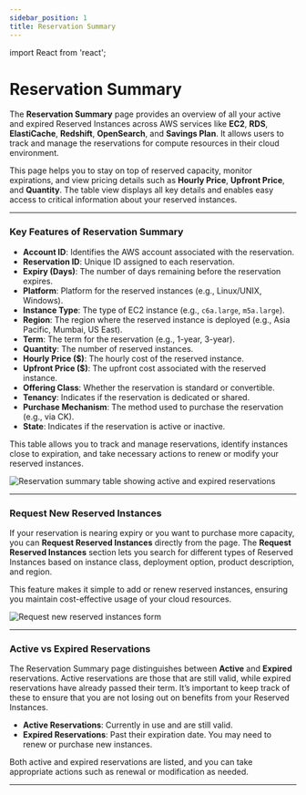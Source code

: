 ```yaml
---
sidebar_position: 1
title: Reservation Summary
---
```


import React from 'react';

# Reservation Summary

The **Reservation Summary** page provides an overview of all your active and expired Reserved Instances across AWS services like **EC2**, **RDS**, **ElastiCache**, **Redshift**, **OpenSearch**, and **Savings Plan**. It allows users to track and manage the reservations for compute resources in their cloud environment.

This page helps you to stay on top of reserved capacity, monitor expirations, and view pricing details such as **Hourly Price**, **Upfront Price**, and **Quantity**. The table view displays all key details and enables easy access to critical information about your reserved instances.

---

### Key Features of Reservation Summary

- **Account ID**: Identifies the AWS account associated with the reservation.
- **Reservation ID**: Unique ID assigned to each reservation.
- **Expiry (Days)**: The number of days remaining before the reservation expires.
- **Platform**: Platform for the reserved instances (e.g., Linux/UNIX, Windows).
- **Instance Type**: The type of EC2 instance (e.g., `c6a.large`, `m5a.large`).
- **Region**: The region where the reserved instance is deployed (e.g., Asia Pacific, Mumbai, US East).
- **Term**: The term for the reservation (e.g., 1-year, 3-year).
- **Quantity**: The number of reserved instances.
- **Hourly Price ($)**: The hourly cost of the reserved instance.
- **Upfront Price ($)**: The upfront cost associated with the reserved instance.
- **Offering Class**: Whether the reservation is standard or convertible.
- **Tenancy**: Indicates if the reservation is dedicated or shared.
- **Purchase Mechanism**: The method used to purchase the reservation (e.g., via CK).
- **State**: Indicates if the reservation is active or inactive.

This table allows you to track and manage reservations, identify instances close to expiration, and take necessary actions to renew or modify your reserved instances.

<div style={{ textAlign: 'center' }}>
  <img src="/img/reservations/reservations-summary-table.png" alt="Reservation summary table showing active and expired reservations" />
</div>

---

### Request New Reserved Instances

If your reservation is nearing expiry or you want to purchase more capacity, you can **Request Reserved Instances** directly from the page. The **Request Reserved Instances** section lets you search for different types of Reserved Instances based on instance class, deployment option, product description, and region.

This feature makes it simple to add or renew reserved instances, ensuring you maintain cost-effective usage of your cloud resources. 

<div style={{ textAlign: 'center' }}>
  <img src="/img/reservations/reservations-request-form.png" alt="Request new reserved instances form" />
</div>

---

### Active vs Expired Reservations

The Reservation Summary page distinguishes between **Active** and **Expired** reservations. Active reservations are those that are still valid, while expired reservations have already passed their term. It’s important to keep track of these to ensure that you are not losing out on benefits from your Reserved Instances.

- **Active Reservations**: Currently in use and are still valid.
- **Expired Reservations**: Past their expiration date. You may need to renew or purchase new instances.

Both active and expired reservations are listed, and you can take appropriate actions such as renewal or modification as needed.

---